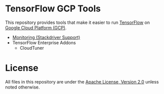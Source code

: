 # TensorFlow GCP Tools

This repository provides tools that make it easier to run
[TensorFlow](http://tensorflow.org/) on
[Google Cloud Platform (GCP)](https://cloud.google.com/).

- [Monitoring (Stackdriver Support)](monitoring/README.md)
- TensorFlow Enterprise Addons
  - CloudTuner

# License

All files in this repository are under the
[Apache License, Version 2.0](LICENSE) unless noted otherwise.



